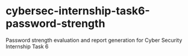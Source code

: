 # cybersec-internship-task6-password-strength
Password strength evaluation and report generation for Cyber Security Internship Task 6
